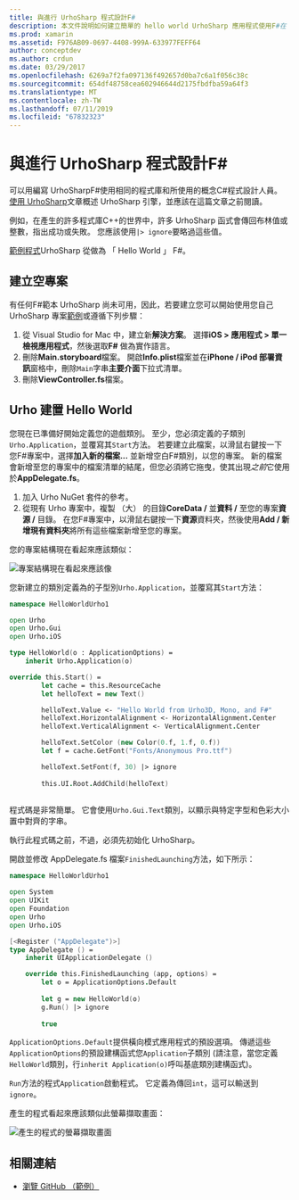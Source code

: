 ```yaml
---
title: 與進行 UrhoSharp 程式設計F#
description: 本文件說明如何建立簡單的 hello world UrhoSharp 應用程式使用F#在 Visual Studio for mac。
ms.prod: xamarin
ms.assetid: F976AB09-0697-4408-999A-633977FEFF64
author: conceptdev
ms.author: crdun
ms.date: 03/29/2017
ms.openlocfilehash: 6269a7f2fa097136f492657d0ba7c6a1f056c38c
ms.sourcegitcommit: 654df48758cea602946644d2175fbdfba59a64f3
ms.translationtype: MT
ms.contentlocale: zh-TW
ms.lasthandoff: 07/11/2019
ms.locfileid: "67832323"
---
```

# <a name="programming-urhosharp-with-f"></a>與進行 UrhoSharp 程式設計F#

可以用編寫 UrhoSharpF#使用相同的程式庫和所使用的概念C#程式設計人員。 [使用 UrhoSharp](~/graphics-games/urhosharp/using.md)文章概述 UrhoSharp 引擎，並應該在這篇文章之前閱讀。

例如，在產生的許多程式庫C++的世界中，許多 UrhoSharp 函式會傳回布林值或整數，指出成功或失敗。 您應該使用`|> ignore`要略過這些值。

[範例程式](https://github.com/xamarin/recipes/tree/master/Recipes/cross-platform/urho/urho-fsharp/HelloWorldUrhoFsharp)UrhoSharp 從做為 「 Hello World 」 F#。

## <a name="creating-an-empty-project"></a>建立空專案

有任何F#範本 UrhoSharp 尚未可用，因此，若要建立您可以開始使用您自己 UrhoSharp 專案[範例](https://github.com/xamarin/recipes/tree/master/Recipes/cross-platform/urho/urho-fsharp/HelloWorldUrhoFsharp)或遵循下列步驟：

1. 從 Visual Studio for Mac 中，建立新**解決方案**。 選擇**iOS > 應用程式 > 單一檢視應用程式**，然後選取**F#** 做為實作語言。 
1. 刪除**Main.storyboard**檔案。 開啟**Info.plist**檔案並在**iPhone / iPod 部署資訊**窗格中，刪除`Main`字串**主要介面**下拉式清單。
1. 刪除**ViewController.fs**檔案。

## <a name="building-hello-world-in-urho"></a>Urho 建置 Hello World

您現在已準備好開始定義您的遊戲類別。 至少，您必須定義的子類別`Urho.Application`，並覆寫其`Start`方法。 若要建立此檔案，以滑鼠右鍵按一下您F#專案中，選擇**加入新的檔案...** 並新增空白F#類別，以您的專案。 新的檔案會新增至您的專案中的檔案清單的結尾，但您必須將它拖曳，使其出現*之前*它使用於**AppDelegate.fs**。

1. 加入 Urho NuGet 套件的參考。
1. 從現有 Urho 專案中，複製 （大） 的目錄**CoreData /** 並**資料 /** 至您的專案**資源 /** 目錄。 在您F#專案中，以滑鼠右鍵按一下**資源**資料夾，然後使用**Add / 新增現有資料夾**將所有這些檔案新增至您的專案。

您的專案結構現在看起來應該類似：

![](fsharp-images/solutionpane.png "專案結構現在看起來應該像")

您新建立的類別定義為的子型別`Urho.Application`，並覆寫其`Start`方法：

```fsharp
namespace HelloWorldUrho1

open Urho
open Urho.Gui
open Urho.iOS

type HelloWorld(o : ApplicationOptions) =
    inherit Urho.Application(o) 

override this.Start() = 
        let cache = this.ResourceCache
        let helloText = new Text()

        helloText.Value <- "Hello World from Urho3D, Mono, and F#"
        helloText.HorizontalAlignment <- HorizontalAlignment.Center
        helloText.VerticalAlignment <- VerticalAlignment.Center

        helloText.SetColor (new Color(0.f, 1.f, 0.f))
        let f = cache.GetFont("Fonts/Anonymous Pro.ttf")

        helloText.SetFont(f, 30) |> ignore
                  
        this.UI.Root.AddChild(helloText)
            
```

程式碼是非常簡單。 它會使用`Urho.Gui.Text`類別，以顯示與特定字型和色彩大小置中對齊的字串。 

執行此程式碼之前，不過，必須先初始化 UrhoSharp。 

開啟並修改 AppDelegate.fs 檔案`FinishedLaunching`方法，如下所示：

```fsharp
namespace HelloWorldUrho1

open System
open UIKit
open Foundation
open Urho
open Urho.iOS

[<Register ("AppDelegate")>]
type AppDelegate () =
    inherit UIApplicationDelegate ()

    override this.FinishedLaunching (app, options) =
        let o = ApplicationOptions.Default
     
        let g = new HelloWorld(o)
        g.Run() |> ignore
       
        true
```

`ApplicationOptions.Default`提供橫向模式應用程式的預設選項。 傳遞這些`ApplicationOptions`的預設建構函式您`Application`子類別 (請注意，當您定義`HelloWorld`類別，行`inherit Application(o)`呼叫基底類別建構函式)。

`Run`方法的程式`Application`啟動程式。 它定義為傳回`int`，這可以輸送到`ignore`。

產生的程式看起來應該類似此螢幕擷取畫面：

![產生的程式的螢幕擷取畫面](fsharp-images/helloworldfsharp.png)

## <a name="related-links"></a>相關連結

- [瀏覽 GitHub （範例）](https://github.com/xamarin/recipes/tree/master/Recipes/cross-platform/urho/urho-fsharp/HelloWorldUrhoFsharp)
